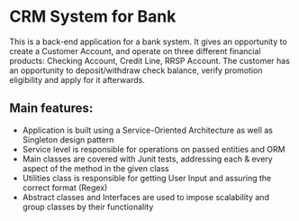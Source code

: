# CRM System for Bank

This is a back-end application for a bank system. It gives an opportunity to create a Customer Account, and operate on three different financial products: Checking Account, Credit Line, RRSP Account. The customer has an opportunity to deposit/withdraw check balance, verify promotion eligibility and apply for it afterwards.  

## Main features:
- Application is built using a Service-Oriented Architecture as well as Singleton design pattern
- Service level is responsible for operations on passed entities and ORM
- Main classes are covered with Junit tests, addressing each & every aspect of the method in the given class
- Utilities class is responsible for getting User Input and assuring the correct format (Regex)
- Abstract classes and Interfaces are used to impose scalability and group classes by their functionality
